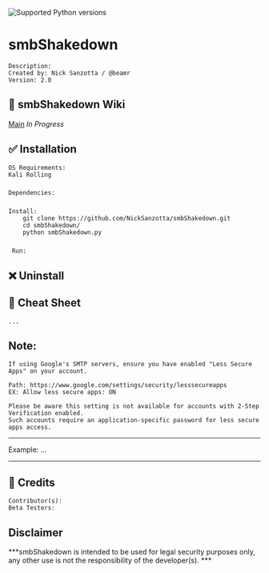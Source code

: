 ![Supported Python versions](https://img.shields.io/badge/python-2.7-blue.svg)
# smbShakedown
    Description: 
    Created by: Nick Sanzotta / @beamr
    Version: 2.0


## :book: smbShakedown Wiki
   [Main](https://127.0.0.1/) _In Progress_ <br>


## :white_check_mark: Installation
    OS Requirements: 
	Kali Rolling
###
    Dependencies:

###
    Install:
        git clone https://github.com/NickSanzotta/smbShakedown.git
        cd smbShakedown/
        python smbShakedown.py

###
     Run:

## :x: Uninstall


## :pencil: Cheat Sheet
    ...
  
## Note: 

	If using Google's SMTP servers, ensure you have enabled "Less Secure Apps" on your account.
	
	Path: https://www.google.com/settings/security/lesssecureapps
	EX: Allow less secure apps: ON
	
	Please be aware this setting is not available for accounts with 2-Step Verification enabled. 
	Such accounts require an application-specific password for less secure apps access.


***
Example:
       ...

***        

## :beers: Credits
	Contributor(s):
	Beta Testers:              
    
## Disclaimer

***smbShakedown is intended to be used for legal security purposes only, any other use is not the responsibility of the developer(s). ***
